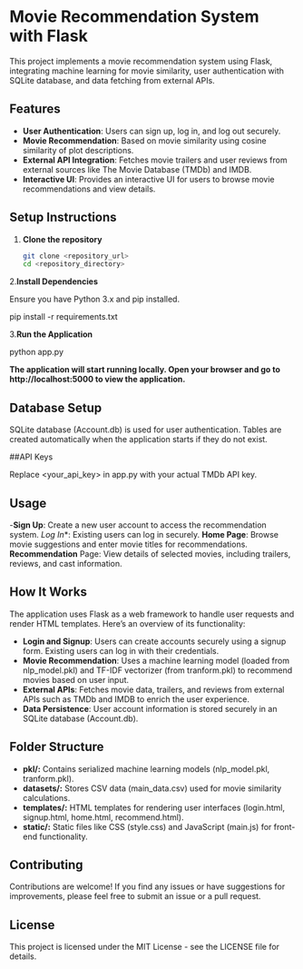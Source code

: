 # Movie Recommendation System with Flask

This project implements a movie recommendation system using Flask, integrating machine learning for movie similarity, user authentication with SQLite database, and data fetching from external APIs.

## Features

- **User Authentication**: Users can sign up, log in, and log out securely.
- **Movie Recommendation**: Based on movie similarity using cosine similarity of plot descriptions.
- **External API Integration**: Fetches movie trailers and user reviews from external sources like The Movie Database (TMDb) and IMDB.
- **Interactive UI**: Provides an interactive UI for users to browse movie recommendations and view details.

## Setup Instructions

1. **Clone the repository**

   ```bash
   git clone <repository_url>
   cd <repository_directory>
   
2.**Install Dependencies**

Ensure you have Python 3.x and pip installed.

pip install -r requirements.txt

3.**Run the Application**


python app.py

**The application will start running locally. Open your browser and go to http://localhost:5000 to view the application.**

## Database Setup

SQLite database (Account.db) is used for user authentication. Tables are created automatically when the application starts if they do not exist.

##API Keys

Replace <your_api_key> in app.py with your actual TMDb API key.

## Usage
-**Sign Up**: Create a new user account to access the recommendation system.
*Log In**: Existing users can log in securely.
**Home Page**: Browse movie suggestions and enter movie titles for recommendations.
**Recommendation** Page: View details of selected movies, including trailers, reviews, and cast information.

## How It Works
The application uses Flask as a web framework to handle user requests and render HTML templates. Here’s an overview of its functionality:

- **Login and Signup**: Users can create accounts securely using a signup form. Existing users can log in with their credentials.
- **Movie Recommendation**: Uses a machine learning model (loaded from nlp_model.pkl) and TF-IDF vectorizer (from tranform.pkl) to recommend movies based on user input.
- **External APIs**: Fetches movie data, trailers, and reviews from external APIs such as TMDb and IMDB to enrich the user experience.
- **Data Persistence**: User account information is stored securely in an SQLite database (Account.db).
  
## Folder Structure
- **pkl/:** Contains serialized machine learning models (nlp_model.pkl, tranform.pkl).
- **datasets/:** Stores CSV data (main_data.csv) used for movie similarity calculations.
- **templates/:** HTML templates for rendering user interfaces (login.html, signup.html, home.html, recommend.html).
- **static/:** Static files like CSS (style.css) and JavaScript (main.js) for front-end functionality.
  
## Contributing
Contributions are welcome! If you find any issues or have suggestions for improvements, please feel free to submit an issue or a pull request.

## License
This project is licensed under the MIT License - see the LICENSE file for details.






